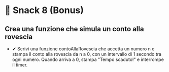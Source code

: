 # 🎯 Snack 8 (Bonus)
## Crea una funzione che simula un conto alla rovescia

+ ✔ Scrivi una funzione contoAllaRovescia che accetta un numero n e stampa il conto alla rovescia da n a 0, con un intervallo di 1 secondo tra ogni numero. Quando arriva a 0, stampa "Tempo scaduto!" e interrompe il timer.